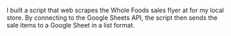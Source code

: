 I built a script that web scrapes the Whole Foods sales flyer at for my local store. 
By connecting to the Google Sheets API, the script then sends the sale items to a Google Sheet in a list format. 
